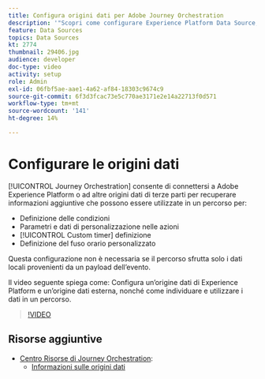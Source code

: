 ```yaml
---
title: Configura origini dati per Adobe Journey Orchestration
description: '"Scopri come configurare Experience Platform Data Source, configurare un’origine dati esterna e trovare e utilizzare i dati in un percorso."'
feature: Data Sources
topics: Data Sources
kt: 2774
thumbnail: 29406.jpg
audience: developer
doc-type: video
activity: setup
role: Admin
exl-id: 06fbf5ae-aae1-4a62-af84-18303c9674c9
source-git-commit: 6f3d3fcac73e5c770ae3171e2e14a22713f0d571
workflow-type: tm+mt
source-wordcount: '141'
ht-degree: 14%

---
```


# Configurare le origini dati

[!UICONTROL Journey Orchestration] consente di connettersi a Adobe Experience Platform o ad altre origini dati di terze parti per recuperare informazioni aggiuntive che possono essere utilizzate in un percorso per:

* Definizione delle condizioni
* Parametri e dati di personalizzazione nelle azioni
* [!UICONTROL Custom timer] definizione
* Definizione del fuso orario personalizzato

Questa configurazione non è necessaria se il percorso sfrutta solo i dati locali provenienti da un payload dell’evento.

Il video seguente spiega come: Configura un’origine dati di Experience Platform e un’origine dati esterna, nonché come individuare e utilizzare i dati in un percorso.

>[!VIDEO](https://video.tv.adobe.com/v/29406?quality=12)

## Risorse aggiuntive

* [Centro Risorse di Journey Orchestration](https://docs.adobe.com/content/help/it/journeys/using/journey-orchestration-home.html):
   * [Informazioni sulle origini dati](https://docs.adobe.com/content/help/en/journeys/using/data-source-journeys/about-data-sources.html)
